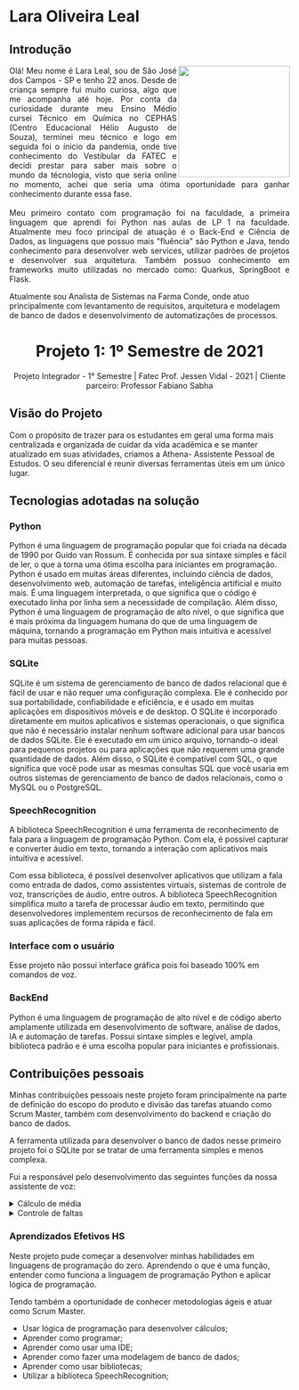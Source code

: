 # Lara Oliveira Leal
## Introdução
<img align='right' src="https://cdn.discordapp.com/attachments/888964389368131629/1172989921062031400/fotor-2023111117240.png?ex=656252fe&is=654fddfe&hm=f7b1ead8b48fdd85912acf8ef333076a80cdb1c293c73e18707a5b0599cce062&" width="200" height="200"/>

<p style="text-align: justify;"> Olá! Meu nome é Lara Leal, sou de São José dos Campos - SP e tenho 22 anos. Desde de criança sempre fui muito curiosa, algo que me acompanha até hoje. Por conta da curiosidade durante meu Ensino Médio cursei Técnico em Química no CEPHAS (Centro Educacional Hélio Augusto de Souza), terminei meu técnico e logo em seguida foi o ínicio da pandemia, onde tive conhecimento do Vestibular da FATEC e decidi prestar para saber mais sobre o mundo da técnologia, visto que seria online no momento, achei que seria uma ótima oportunidade para ganhar conhecimento durante essa fase.
<br></br>
Meu primeiro contato com programação foi na faculdade, a primeira linguagem que aprendi foi Python nas aulas de LP 1 na faculdade. Atualmente meu foco principal de atuação é o Back-End e Ciência de Dados, as linguagens que possuo mais "fluência" são Python e Java, tendo conhecimento para desenvolver web services, utilizar padrões de projetos e desenvolver sua arquitetura. Também possuo conhecimento em frameworks muito utilizadas no mercado como: Quarkus, SpringBoot e Flask.

Atualmente sou Analista de Sistemas na Farma Conde, onde atuo principalmente com levantamento de requisitos, arquitetura e modelagem de banco de dados e desenvolvimento de automatizações de processos. </p>

<h1 align="center"> Projeto 1: 1º Semestre de 2021 </h1>

<div align="center"> Projeto Integrador - 1° Semestre | Fatec Prof. Jessen Vidal - 2021 | Cliente parceiro: Professor Fabiano Sabha </div>


## Visão do Projeto

Com o propósito de trazer para os estudantes em geral uma forma mais centralizada e organizada de cuidar da vida acadêmica e se manter atualizado em suas atividades, criamos a Athena- Assistente Pessoal de Estudos. O seu diferencial é reunir diversas ferramentas úteis em um único lugar.

## Tecnologias adotadas na solução

### Python

Python é uma linguagem de programação popular que foi criada na década de 1990 por Guido van Rossum. É conhecida por sua sintaxe simples e fácil de ler, o que a torna uma ótima escolha para iniciantes em programação. Python é usado em muitas áreas diferentes, incluindo ciência de dados, desenvolvimento web, automação de tarefas, inteligência artificial e muito mais. É uma linguagem interpretada, o que significa que o código é executado linha por linha sem a necessidade de compilação. Além disso, Python é uma linguagem de programação de alto nível, o que significa que é mais próxima da linguagem humana do que de uma linguagem de máquina, tornando a programação em Python mais intuitiva e acessível para muitas pessoas.

### **SQLite**

SQLite é um sistema de gerenciamento de banco de dados relacional que é fácil de usar e não requer uma configuração complexa. Ele é conhecido por sua portabilidade, confiabilidade e eficiência, e é usado em muitas aplicações em dispositivos móveis e de desktop. O SQLite é incorporado diretamente em muitos aplicativos e sistemas operacionais, o que significa que não é necessário instalar nenhum software adicional para usar bancos de dados SQLite. Ele é executado em um único arquivo, tornando-o ideal para pequenos projetos ou para aplicações que não requerem uma grande quantidade de dados. Além disso, o SQLite é compatível com SQL, o que significa que você pode usar as mesmas consultas SQL que você usaria em outros sistemas de gerenciamento de banco de dados relacionais, como o MySQL ou o PostgreSQL.

### SpeechRecognition

A biblioteca SpeechRecognition é uma ferramenta de reconhecimento de fala para a linguagem de programação Python. Com ela, é possível capturar e converter áudio em texto, tornando a interação com aplicativos mais intuitiva e acessível.

Com essa biblioteca, é possível desenvolver aplicativos que utilizam a fala como entrada de dados, como assistentes virtuais, sistemas de controle de voz, transcrições de áudio, entre outros. A biblioteca SpeechRecognition simplifica muito a tarefa de processar áudio em texto, permitindo que desenvolvedores implementem recursos de reconhecimento de fala em suas aplicações de forma rápida e fácil.

### Interface com o usuário

Esse projeto não possui interface gráfica pois foi baseado 100% em comandos de voz. 

### BackEnd

Python é uma linguagem de programação de alto nível e de código aberto amplamente utilizada em desenvolvimento de software, análise de dados, IA e automação de tarefas. Possui sintaxe simples e legível, ampla biblioteca padrão e é uma escolha popular para iniciantes e profissionais.

## Contribuições pessoais

Minhas contribuições pessoais neste projeto foram principalmente na parte de definição do escopo do produto e divisão das tarefas atuando como Scrum Master, também com desenvolvimento do backend e criação do banco de dados.

A ferramenta utilizada para desenvolver o banco de dados nesse primeiro projeto foi o SQLite por se tratar de uma ferramenta simples e menos complexa. 

Fui a responsável pelo desenvolvimento das seguintes funções da nossa assistente de voz:

</details>

<details>
<summary> Cálculo de média </summary>

![Untitled](https://media.discordapp.net/attachments/888964389368131629/1112808901230985288/media.png?width=1025&height=370)
</details>

<details>
<summary> Controle de faltas </summary>

![Untitled](https://media.discordapp.net/attachments/888964389368131629/1112808900920619088/faltas.png?width=536&height=401)
</details>

### Aprendizados Efetivos HS

Neste projeto pude começar a desenvolver minhas habilidades em linguagens de programação do zero. Aprendendo o que é uma função, entender como funciona a linguagem de programação Python e aplicar lógica de programação. 
    
Tendo também a oportunidade de conhecer metodologias ágeis e atuar como Scrum Master.  
    
- Usar lógica de programação para desenvolver cálculos;
- Aprender como programar;
- Aprender como usar uma IDE;
- Aprender como fazer uma modelagem de banco de dados;
- Aprender como usar bibliotecas;
- Utilizar a biblioteca SpeechRecognition;
